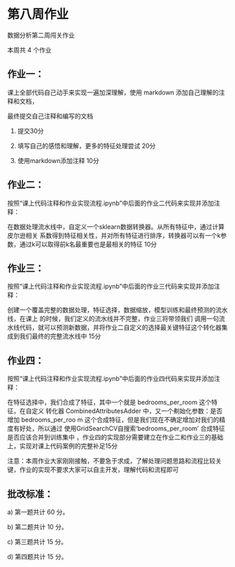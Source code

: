 # 第八周作业

数据分析第二周闯关作业 

本周共 4 个作业 

## 作业一： 

课上全部代码自己动手来实现一遍加深理解，使用 markdown 添加自己理解的注释和文档， 

最终提交自己注释和编写的文档 

1. 提交30分 

2. 填写自己的感悟和理解，更多的特征处理尝试 20分 

3. 使用markdown添加注释 10分 

## 作业二： 

按照“课上代码注释和作业实现流程.ipynb”中后面的作业二代码来实现并添加注释： 

在数据处理流水线中，自定义一个sklearn数据转换器。从所有特征中，通过计算皮尔逊相关 系数得到特征相关性，并对所有特征进行排序，转换器可以有一个k参数，通过k可以取得前k名最重要也是最相关的特征 10分 

## 作业三： 

按照“课上代码注释和作业实现流程.ipynb”中后面的作业三代码来实现并添加注释： 

创建一个覆盖完整的数据处理，特征选择，数据缩放，模型训练和最终预测的流水线，在课上 的时候，我们定义的流水线并不完整，作业三将带领我们 调用一句流水线代码，就可以预测新数据，并将作业二自定义的选择最关键特征这个转化器集成到我们最终的完整流水线中 15分 

## 作业四： 

按照“课上代码注释和作业实现流程.ipynb”中后面的作业四代码来实现并添加注释： 

在特征选择中，我们合成了特征，其中一个就是 bedrooms_per_room 这个特征，在自定义 转化器 CombinedAttributesAdder 中，又一个刜始化参数：是否增加 bedrooms_per_roo m 这个合成特征，但是我们现在不确定增加对我们的精度有好处，所以通过 使用GridSearchCV自搜索‘bedrooms_per_room’ 合成特征是否应该合并到训练集中 ，作业四的实现部分需要建立在作业二和作业三的基础上，实现对课上代码案例的完整补足15分

注意：本周作业大家刚刚接触，不要急于求成，了解处理问题思路和流程比较关键，作业的实现不要求大家可以自主开发，理解代码和流程即可 

## 批改标准： 

a) 第一题共计 60 分。 

b) 第二题共计 10 分。 

c) 第三题共计 15 分。 

d) 第四题共计 15 分。